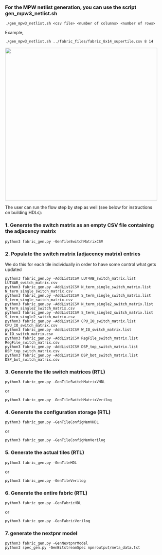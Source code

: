 ### For the MPW netlist generation, you can use the script gen_mpw3_netlist.sh
```
./gen_mpw3_netlist.sh <csv file> <number of columns> <number of rows>
```

Example,

```
./gen_mpw3_netlist.sh ../fabric_files/fabric_8x14_supertile.csv 8 14
```

<img src="https://www.dropbox.com/s/frnugxm1kjvv947/FABulous_flow2.png?raw=1" width="500"/>


The user can run the flow step by step as well (see below for instructions on building HDLs):

### 1. Generate the switch matrix as an empty CSV file containing the adjacency matrix
```
python3 fabric_gen.py -GenTileSwitchMatrixCSV
```

### 2. Populate the switch matrix (adjacency matrix) entries
We do this for each tile individually in order to have some control what gets updated
```
python3 fabric_gen.py -AddList2CSV LUT4AB_switch_matrix.list LUT4AB_switch_matrix.csv
python3 fabric_gen.py -AddList2CSV N_term_single_switch_matrix.list N_term_single_switch_matrix.csv
python3 fabric_gen.py -AddList2CSV S_term_single_switch_matrix.list S_term_single_switch_matrix.csv
python3 fabric_gen.py -AddList2CSV N_term_single2_switch_matrix.list N_term_single2_switch_matrix.csv
python3 fabric_gen.py -AddList2CSV S_term_single2_switch_matrix.list S_term_single2_switch_matrix.csv
python3 fabric_gen.py -AddList2CSV CPU_IO_switch_matrix.list CPU_IO_switch_matrix.csv
python3 fabric_gen.py -AddList2CSV W_IO_switch_matrix.list W_IO_switch_matrix.csv
python3 fabric_gen.py -AddList2CSV RegFile_switch_matrix.list RegFile_switch_matrix.csv
python3 fabric_gen.py -AddList2CSV DSP_top_switch_matrix.list DSP_top_switch_matrix.csv
python3 fabric_gen.py -AddList2CSV DSP_bot_switch_matrix.list DSP_bot_switch_matrix.csv
```

### 3. Generate the tile switch matrices (RTL)
```
python3 fabric_gen.py -GenTileSwitchMatrixVHDL
```
or
```
python3 fabric_gen.py -GenTileSwitchMatrixVerilog
```

### 4. Generate the configuration storage (RTL)
```
python3 fabric_gen.py -GenTileConfigMemVHDL
```
or
```
python3 fabric_gen.py -GenTileConfigMemVerilog
```

### 5. Generate the actual tiles (RTL)
```
python3 fabric_gen.py -GenTileHDL
```
or
```
python3 fabric_gen.py -GenTileVerilog
```

### 6. Generate the entire fabric (RTL)
```
python3 fabric_gen.py -GenFabricHDL
```
or
```
python3 fabric_gen.py -GenFabricVerilog
```

### 7. generate the nextpnr model
```
python3 fabric_gen.py -GenNextpnrModel
python3 spec_gen.py -GenBitstreamSpec npnroutput/meta_data.txt
```
